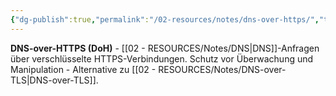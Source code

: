 ```yaml
---
{"dg-publish":true,"permalink":"/02-resources/notes/dns-over-https/","tags":["informatik/netzwerk/dns","informatik/netzwerk/dns/verschlüsselung","sicherheit/it-sicherheit","sicherheit/privatsphäre"],"noteIcon":"","updated":"2025-09-27T01:32:44.779+02:00"}
---
```



**DNS-over-HTTPS (DoH)** - [[02 - RESOURCES/Notes/DNS\|DNS]]-Anfragen über verschlüsselte HTTPS-Verbindungen.
Schutz vor Überwachung und Manipulation - Alternative zu [[02 - RESOURCES/Notes/DNS-over-TLS\|DNS-over-TLS]].